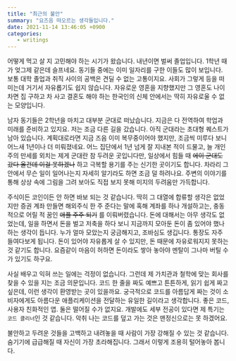 ```yaml
---
title: "최근의 불안"
summary: "요즈음 떠오르는 생각들입니다."
date: 2021-11-14 13:46:05 +0900
categories:
   - writings
---
```


어떻게 먹고 살 지 고민해야 하는 시기가 왔습니다. 내년이면 벌써 졸업입니다. 1학년 때가 엊그제 같은데 슬프네요. 동기들 중에는 이미 일자리를 구한 이들도 많이 보입니다. 보통 대학 졸업과 취직 사이의 공백은 견딜 수 없는 고통이지요. 사회가 그렇게 등을 떠미는데 거기서 자유롭기도 쉽지 않습니다. 자유로운 영혼을 지향했지만 그 영혼도 나이 차면 집 구하고 차 사고 결혼도 해야 하는 한국인의 신체 안에서는 딱히 자유로울 수 없는 모양입니다.

남자 동기들은 2학년을 마치고 대부분 군대로 떠났습니다. 지금은 다 전역하여 학업과 미래를 준비하고 있지요. 저는 조금 다른 길을 갔습니다. 아직 군대라는 초대형 퀘스트가 남아 있습니다. 계획대로라면 지금 즈음 이미 복무중이어야 했지만, 조금씩 미루다 보니 어느새 1년이나 더 미뤄졌네요. 어느 집단에서 1년 넘게 잘 지내본 적이 드물고, 늘 개인주의 만세를 외치는 제게 군대란 참 두려운 곳입니다만, 일상에서 힘들 때 ~~에이 군대도 갔다 올건데 이걸 못하겠나~~ 하고 극복할 용기를 주는 신기한 곳이기도 합니다. 차라리 그 안에서 무슨 일이 일어나는지 자세히 알기라도 하면 조금 덜 하려나요. 주변의 이야기를 통해 상상 속에 그림을 그려 보아도 직접 보지 못해 미지의 두려움만 가득합니다.

주식이든 코인이든 안 하면 바보 되는 것 같습니다. 딱히 그 대열에 합류할 생각은 없었지만 증권 계좌 만들면 해외주식 한 주 준다는 말에 혹해 계좌를 하나 개설하고는, 충동적으로 어릴 적 꿈인 ~~애플 주주 되기~~ 를 이뤄버렸습니다. 돈에 대해서는 아무 생각도 없었는데, 일을 하면서 돈을 벌고 저축을 하다 보니 지금까지 모아둔 돈이 좀 있어야 했나 하는 생각이 듭니다. 누가 얼마 모았는지 궁금해지고, 조바심도 생깁니다. 통장도 자주 들여다보게 됩니다. 돈이 있어야 자유롭게 살 수 있지만, 돈 때문에 자유로워지지 못하는 것 같기도 합니다. 요즘같이 마음이 허하면 돈이라도 쌓아 놓아야 멘탈이 그나마 버틸 수가 있기도 하구요.

사실 배우고 익혀 쓰는 일에는 걱정이 없습니다. 그런데 제 가치관과 철학에 맞는 회사를 찾을 수 있을 지는 조금 의문입니다. 코드 한 줄을 짜도 예쁘고 튼튼하게, 읽기 쉽게 짜고 싶은데, 이런 생각이 환영받는 곳이 있을까요. 궁극적으로 코드를 아름답게 짜는 것이 소비자에게도 아름다운 애플리케이션을 전달하는 유일한 길이라고 생각합니다. 좋은 코드, 사용자 친화적인 앱. 둘은 떨어질 수가 없지요. 개발에도 세부 전공이 있다면 제 특기는 `코드 클리너`인 것 같습니다. 악취 나는 코드를 덮고 가는 것은 맨정신으로는 못 하겠어요.

불안하고 두려운 것들을 고백하고 내려놓을 때 사람이 가장 강해질 수 있는 것 같습니다. 숨기기에 급급해질 때 자신이 가장 초라해집니다. 그래서 이렇게 조용히 털어놓아 봅니다.

